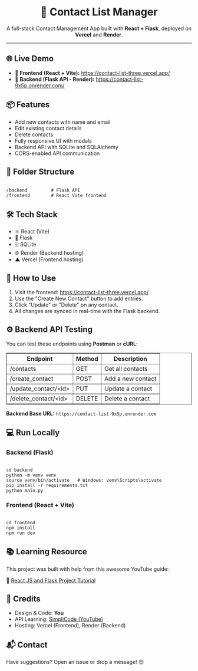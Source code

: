 <h1 align="center">📇 Contact List Manager</h1>

<p align="center">
  A full-stack Contact Management App built with <strong>React + Flask</strong>, deployed on <strong>Vercel</strong> and <strong>Render</strong>.
</p>

<hr />

<h2>🌐 Live Demo</h2>
<ul>
  <li>🚀 <strong>Frontend (React + Vite):</strong> 
    <a href="https://contact-list-three.vercel.app/" target="_blank">https://contact-list-three.vercel.app/</a>
  </li>
  <li>🔧 <strong>Backend (Flask API - Render):</strong> 
    <a href="https://contact-list-9x5p.onrender.com/" target="_blank">https://contact-list-9x5p.onrender.com/</a>
  </li>
</ul>

<h2>📦 Features</h2>
<ul>
  <li>Add new contacts with name and email</li>
  <li>Edit existing contact details</li>
  <li>Delete contacts</li>
  <li>Fully responsive UI with modals</li>
  <li>Backend API with SQLite and SQLAlchemy</li>
  <li>CORS-enabled API communication</li>
</ul>

<h2>📁 Folder Structure</h2>
<pre><code>
/backend         # Flask API
/frontend        # React Vite frontend
</code></pre>

<h2>🛠️ Tech Stack</h2>
<ul>
  <li>⚛️ React (Vite)</li>
  <li>🐍 Flask</li>
  <li>🗄️ SQLite</li>
  <li>🌐 Render (Backend hosting)</li>
  <li>▲ Vercel (Frontend hosting)</li>
</ul>

<h2>🧪 How to Use</h2>
<ol>
  <li>Visit the frontend: <a href="https://contact-list-three.vercel.app/">https://contact-list-three.vercel.app/</a></li>
  <li>Use the "Create New Contact" button to add entries.</li>
  <li>Click "Update" or "Delete" on any contact.</li>
  <li>All changes are synced in real-time with the Flask backend.</li>
</ol>

<h2>⚙️ Backend API Testing</h2>
<p>You can test these endpoints using <strong>Postman</strong> or <strong>cURL</strong>:</p>

<table border="1" cellpadding="8">
  <thead>
    <tr>
      <th>Endpoint</th>
      <th>Method</th>
      <th>Description</th>
    </tr>
  </thead>
  <tbody>
    <tr>
      <td>/contacts</td>
      <td>GET</td>
      <td>Get all contacts</td>
    </tr>
    <tr>
      <td>/create_contact</td>
      <td>POST</td>
      <td>Add a new contact</td>
    </tr>
    <tr>
      <td>/update_contact/&lt;id&gt;</td>
      <td>PUT</td>
      <td>Update a contact</td>
    </tr>
    <tr>
      <td>/delete_contact/&lt;id&gt;</td>
      <td>DELETE</td>
      <td>Delete a contact</td>
    </tr>
  </tbody>
</table>

<p><strong>Backend Base URL:</strong> <code>https://contact-list-9x5p.onrender.com</code></p>

<h2>💻 Run Locally</h2>

<h3>Backend (Flask)</h3>
<pre><code>
cd backend
python -m venv venv
source venv/bin/activate   # Windows: venv\Scripts\activate
pip install -r requirements.txt
python main.py
</code></pre>

<h3>Frontend (React + Vite)</h3>
<pre><code>
cd frontend
npm install
npm run dev
</code></pre>

<h2>📚 Learning Resource</h2>
<p>This project was built with help from this awesome YouTube guide:</p>
<p>🎥 <a href="https://www.youtube.com/watch?v=PppslXOR7TA" target="_blank">React JS and Flask Project Tutorial</a></p>

<h2>🙌 Credits</h2>
<ul>
  <li>Design & Code: <strong>You</strong></li>
  <li>API Learning: <a href="https://www.youtube.com/@SimpliCode">SimpliCode (YouTube)</a></li>
  <li>Hosting: Vercel (Frontend), Render (Backend)</li>
</ul>

<h2>📬 Contact</h2>
<p>Have suggestions? Open an issue or drop a message! 😊</p>
